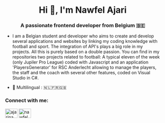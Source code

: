 <h1 align="center">Hi 👋, I'm Nawfel Ajari</h1>
<h3 align="center">A passionate frontend developer from Belgium 🇧🇪</h3>

- I am a Belgian student and developer who aims to create and develop several applications and websites by linking my coding knowledge with football and sport. The integration of API's plays a big role in my projects. All this is purely based on a double passion. You can find in my repositories two projects related to football: A typical eleven of the week (only Jupiler Pro League) coded with Javascript and an application 'PlayersGenerator' for RSC Anderlecht allowing to manage the players, the staff and the coach with several other features, coded on Visual Studio in C#.

- 💬 Multilingual : 🇳🇱🇫🇷🇬🇧

<h3 align="left">Connect with me:</h3>
<p align="left">
<a href="https://twitter.com/ajarinawfel" target="blank"><img align="center" src="https://raw.githubusercontent.com/rahuldkjain/github-profile-readme-generator/master/src/images/icons/Social/twitter.svg" alt="ajarinawfel" height="30" width="40" /></a>
<a href="https://linkedin.com/in/nawfel ajari" target="blank"><img align="center" src="https://raw.githubusercontent.com/rahuldkjain/github-profile-readme-generator/master/src/images/icons/Social/linked-in-alt.svg" alt="nawfel ajari" height="30" width="40" /></a>
</p>
